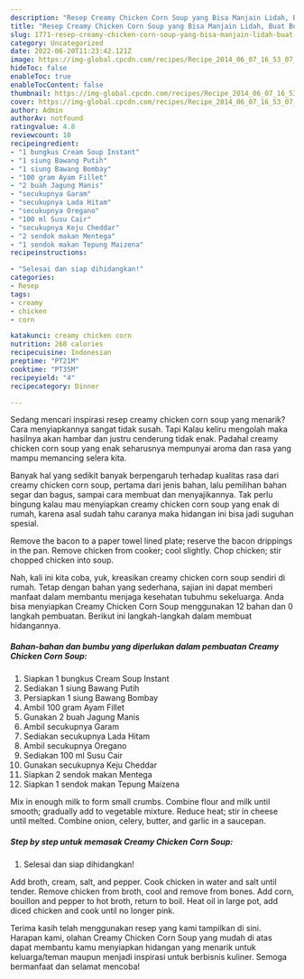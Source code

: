```yaml
---
description: "Resep Creamy Chicken Corn Soup yang Bisa Manjain Lidah, Buat Buka Puasa Sempurna"
title: "Resep Creamy Chicken Corn Soup yang Bisa Manjain Lidah, Buat Buka Puasa Sempurna"
slug: 1771-resep-creamy-chicken-corn-soup-yang-bisa-manjain-lidah-buat-buka-puasa-sempurna
category: Uncategorized
date: 2022-06-20T11:23:42.121Z
image: https://img-global.cpcdn.com/recipes/Recipe_2014_06_07_16_53_07_356_f9e46a_original_20140322_092723/680x482cq70/creamy-chicken-corn-soup-foto-resep-utama.jpg
hideToc: false
enableToc: true
enableTocContent: false
thumbnail: https://img-global.cpcdn.com/recipes/Recipe_2014_06_07_16_53_07_356_f9e46a_original_20140322_092723/680x482cq70/creamy-chicken-corn-soup-foto-resep-utama.jpg
cover: https://img-global.cpcdn.com/recipes/Recipe_2014_06_07_16_53_07_356_f9e46a_original_20140322_092723/680x482cq70/creamy-chicken-corn-soup-foto-resep-utama.jpg
author: Admin
authorAv: notfound
ratingvalue: 4.8
reviewcount: 10
recipeingredient:
- "1 bungkus Cream Soup Instant"
- "1 siung Bawang Putih"
- "1 siung Bawang Bombay"
- "100 gram Ayam Fillet"
- "2 buah Jagung Manis"
- "secukupnya Garam"
- "secukupnya Lada Hitam"
- "secukupnya Oregano"
- "100 ml Susu Cair"
- "secukupnya Keju Cheddar"
- "2 sendok makan Mentega"
- "1 sendok makan Tepung Maizena"
recipeinstructions:

- "Selesai dan siap dihidangkan!"
categories:
- Resep
tags:
- creamy
- chicken
- corn

katakunci: creamy chicken corn 
nutrition: 268 calories
recipecuisine: Indonesian
preptime: "PT21M"
cooktime: "PT35M"
recipeyield: "4"
recipecategory: Dinner

---
```



Sedang mencari inspirasi resep creamy chicken corn soup yang menarik? Cara menyiapkannya sangat tidak susah. Tapi Kalau keliru mengolah maka hasilnya akan hambar dan justru cenderung tidak enak. Padahal creamy chicken corn soup yang enak seharusnya mempunyai aroma dan rasa yang mampu memancing selera kita.


Banyak hal yang sedikit banyak berpengaruh terhadap kualitas rasa dari creamy chicken corn soup, pertama dari jenis bahan, lalu pemilihan bahan segar dan bagus, sampai cara membuat dan menyajikannya. Tak perlu bingung kalau mau menyiapkan creamy chicken corn soup yang enak di rumah, karena asal sudah tahu caranya maka hidangan ini bisa jadi suguhan spesial.

Remove the bacon to a paper towel lined plate; reserve the bacon drippings in the pan. Remove chicken from cooker; cool slightly. Chop chicken; stir chopped chicken into soup.


Nah, kali ini kita coba, yuk, kreasikan creamy chicken corn soup sendiri di rumah. Tetap dengan bahan yang sederhana, sajian ini dapat memberi manfaat dalam membantu menjaga kesehatan tubuhmu sekeluarga. Anda bisa menyiapkan Creamy Chicken Corn Soup menggunakan 12 bahan dan 0 langkah pembuatan. Berikut ini langkah-langkah dalam membuat hidangannya.

<!--inarticleads1-->

##### Bahan-bahan dan bumbu yang diperlukan dalam pembuatan Creamy Chicken Corn Soup:

1. Siapkan 1 bungkus Cream Soup Instant
1. Sediakan 1 siung Bawang Putih
1. Persiapkan 1 siung Bawang Bombay
1. Ambil 100 gram Ayam Fillet
1. Gunakan 2 buah Jagung Manis
1. Ambil secukupnya Garam
1. Sediakan secukupnya Lada Hitam
1. Ambil secukupnya Oregano
1. Sediakan 100 ml Susu Cair
1. Gunakan secukupnya Keju Cheddar
1. Siapkan 2 sendok makan Mentega
1. Siapkan 1 sendok makan Tepung Maizena


Mix in enough milk to form small crumbs. Combine flour and milk until smooth; gradually add to vegetable mixture. Reduce heat; stir in cheese until melted. Combine onion, celery, butter, and garlic in a saucepan. 

<!--inarticleads2-->

##### Step by step untuk memasak Creamy Chicken Corn Soup:


1. Selesai dan siap dihidangkan!

Add broth, cream, salt, and pepper. Cook chicken in water and salt until tender. Remove chicken from broth, cool and remove from bones. Add corn, bouillon and pepper to hot broth, return to boil. Heat oil in large pot, add diced chicken and cook until no longer pink. 

Terima kasih telah menggunakan resep yang kami tampilkan di sini. Harapan kami, olahan Creamy Chicken Corn Soup yang mudah di atas dapat membantu kamu menyiapkan hidangan yang menarik untuk keluarga/teman maupun menjadi inspirasi untuk berbisnis kuliner. Semoga bermanfaat dan selamat mencoba!
